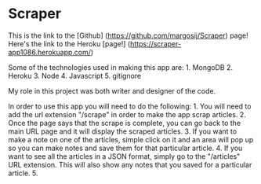 # Scraper

This is the link to the [Github] (https://github.com/margosij/Scraper) page!
Here's the link to the Heroku [page!] (https://scraper-app1086.herokuapp.com/)



Some of the technologies used in making this app are:
    1. MongoDB
    2. Heroku
    3. Node
    4. Javascript
    5. gitignore

My role in this project was both writer and designer of the code.

In order to use this app you will need to do the following:
    1. You will need to add the url extension "/scrape" in order to make the app scrap articles.
    2. Once the page says that the scrape is complete, you can go back to the main URL page and it will display the scraped articles.
    3. If you want to make a note on one of the articles, simple click on it and an area will pop up so you can make notes and save them for that particular article.
    4. If you want to see all the articles in a JSON format, simply go to the "/articles" URL extension. This will also show any notes that you saved for a particular article.
    5.